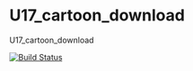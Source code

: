 U17_cartoon_download
====================

U17_cartoon_download

[![Build Status](https://travis-ci.org/Fishermanadg/U17_cartoon_download.svg?branch=master)](https://travis-ci.org/Fishermanadg/U17_cartoon_download)
